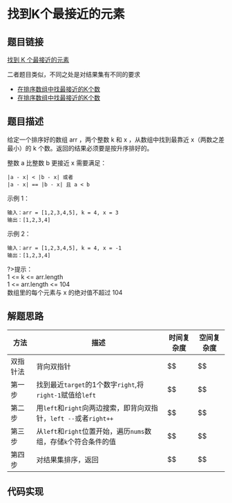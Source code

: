 
#  找到K个最接近的元素


## 题目链接

[找到 K 个最接近的元素](https://leetcode-cn.com/problems/find-k-closest-elements/)

二者题目类似，不同之处是对结果集有不同的要求
  - [在排序数组中找最接近的K个数](newnotes/leetcode/在排序数组中找最接近的K个数.md)
  - [在排序数组中找最接近的K个数](newnotes/leetcode/找到K个最接近的元素.md)

## 题目描述
给定一个排序好的数组 arr ，两个整数 k 和 x ，从数组中找到最靠近 x（两数之差最小）的 k 个数。返回的结果必须要是按升序排好的。

整数 a 比整数 b 更接近 x 需要满足：
```shell
|a - x| < |b - x| 或者
|a - x| == |b - x| 且 a < b
```

示例 1：
```shell
输入：arr = [1,2,3,4,5], k = 4, x = 3
输出：[1,2,3,4]
```
示例 2：
```shell
输入：arr = [1,2,3,4,5], k = 4, x = -1
输出：[1,2,3,4]
```

?>提示： <br>
1 <= k <= arr.length<br>
1 <= arr.length <= 104<br>
数组里的每个元素与 x 的绝对值不超过 104<br>


## 解题思路
| 方法  |描述 |时间复杂度 |空间复杂度|
|---|---|---|---|
|  双指针法 | 背向双指针  | $$|$$|
|  第一步 | 找到最近`target`的1个数字`right`,将`right-1`赋值给`left`  | $$|$$|
|  第二步 | 用`left`和`right`向两边搜索，即背向双指针，`left --`或者`right++`| $$|$$|
|  第三步 | 从`left`和`right`位置开始，遍历`nums`数组，存储`k`个符合条件的值| $$|$$|
|  第四步 | 对结果集排序，返回| $$|$$|


## 代码实现